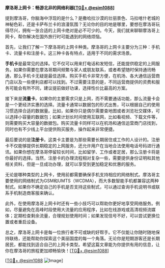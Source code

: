 **摩洛哥上网卡：畅游北非的网络利器[[TG💪+ @esim1088](https://t.me/s/esim1088)]**

提到摩洛哥，你脑海中浮现的是什么？是撒哈拉沙漠的壮丽景色、马拉喀什老城的神秘色彩，还是卡萨布兰卡的浪漫氛围？无论你的目的地是哪里，要想在摩洛哥玩得尽兴，拥有一张合适的上网卡绝对是必不可少的。今天，我们就来聊聊摩洛哥上网卡，帮你解决在国外旅行时可能遇到的网络烦恼。

首先，让我们了解一下摩洛哥的上网卡种类。摩洛哥的上网卡主要分为三种：手机卡、流量卡和注册卡。这三种卡各有特点，适用于不同的需求场景。

**手机卡**是最常见的选择。它不仅可以用来打电话和发短信，还能提供稳定的上网服务。如果你需要在摩洛哥期间频繁与家人或朋友联系，或者希望随时保持通讯畅通，那么手机卡无疑是最佳选择。购买手机卡非常方便，在机场、各大通信运营商门店以及一些便利店都可以找到。不过需要注意的是，不同运营商提供的资费和服务可能会有所不同，建议提前做好功课，选择性价比最高的方案。

接下来是**流量卡**。如果你的主要需求只是上网，而不需要通话功能，那么流量卡会是一个更经济实惠的选择。流量卡通常以数据包的形式出售，可以根据自己的使用习惯选择合适的数据量。比如，如果你只是偶尔需要查地图或者浏览社交媒体，可以选择小容量的数据包；如果计划长时间使用互联网，比如看视频、下载文件等，则需要购买大容量的数据包。购买流量卡同样可以在机场和通信运营商门店找到，同时也有不少线上平台提供购买服务，操作起来非常便捷。

最后要说的是**注册卡**。这类卡主要是为那些需要长期居住或工作的人设计的。注册卡不仅能够提供长期稳定的上网服务，还允许用户在当地合法使用电话号码进行通讯。如果你想在摩洛哥停留较长时间，比如留学、工作或者定居，那么注册卡将是你最好的选择。当然，注册卡的办理流程相对复杂一些，需要提供身份证明和其他相关资料，但是一旦成功办理，就可以享受到更加稳定和优惠的服务。

无论是哪种类型的上网卡，使用前都需要确保手机支持相应的网络制式。摩洛哥主要使用的网络制式为GSM和UMTS（WCDMA），而大多数智能手机都兼容这两种制式。如果你不确定自己的手机是否支持这些制式，可以通过查询手机说明书或联系手机制造商客服来确认。

此外，在使用摩洛哥上网卡时还有一些小技巧可以帮助你更好地享受网络服务。例如，尽量避免在高峰时段使用大流量的应用程序，比如在线游戏或高清视频流媒体；定期检查剩余流量，合理规划使用时间；如果发现信号不好，可以尝试更换位置或者重启设备。

总之，摩洛哥上网卡是每一位旅行者不可或缺的好帮手。它不仅能让你随时随地保持联络，还能帮助你探索这个美丽国度的每一个角落。无论你是短期游客还是长期居民，都能找到适合自己的上网卡类型。希望这篇文章能为你提供有用的信息，让你在摩洛哥的旅程更加顺畅愉快！[[TG💪+ @esim1088](https://t.me/s/esim1088)]

[[TG💪+ @esim1088](https://t.me/s/esim1088) ![Image](https://i.postimg.cc/4NQfJmqS/Snipaste-2025-05-13-00-14-12.png)]
